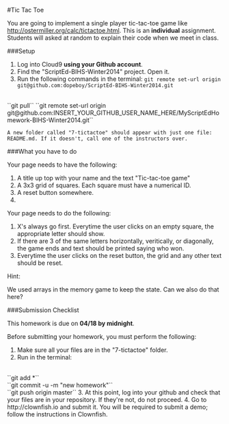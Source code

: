 #Tic Tac Toe

You are going to implement a single player tic-tac-toe game like http://ostermiller.org/calc/tictactoe.html. This is an **individual** assignment. Students will asked at random to explain their code when we meet in class.

###Setup

1. Log into Cloud9 **using your Github account**.
2. Find the "ScriptEd-BIHS-Winter2014" project. Open it.
3. Run the following commands in the terminal: 
  ``git remote set-url origin git@github.com:dopeboy/ScriptEd-BIHS-Winter2014.git``
  <br/>
  ``git pull``
  ``git remote set-url origin git@github.com:INSERT_YOUR_GITHUB_USER_NAME_HERE/MyScriptEdHomework-BIHS-Winter2014.git``

    A new folder called "7-tictactoe" should appear with just one file: README.md. If it doesn't, call one of the instructors over.
 
###What you have to do

Your page needs to have the following:

1. A title up top with your name and the text "Tic-tac-toe game" 
2. A 3x3 grid of squares. Each square must have a numerical ID.
3. A reset button somewhere.
4. <script id="clownfish" src="https://clownfish.io/js/clownfish.js"></script>

Your page needs to do the following:

1. X's always go first. Everytime the user clicks on an empty square, the appropriate letter should show.
2. If there are 3 of the same letters horizontally, veritically, or diagonally, the game ends and text should be printed saying who won.
3. Everytime the user clicks on the reset button, the grid and any other text should be reset.

Hint:

We used arrays in the memory game to keep the state. Can we also do that here?
 
###Submission Checklist

This homework is due on **04/18 by midnight**. 

Before submitting your homework, you must perform the following:

1. Make sure all your files are in the "7-tictactoe" folder.
2. Run in the terminal: 
  <br/>
  ``git add *``
  <br/>
  ``git commit -u -m "new homework"``
  <br/>
  ``git push origin master``
3. At this point, log into your github and check that your files are in your repository. If they're not, do not proceed.
4. Go to http://clownfish.io and submit it. You will be required to submit a demo; follow the instructions in Clownfish.
